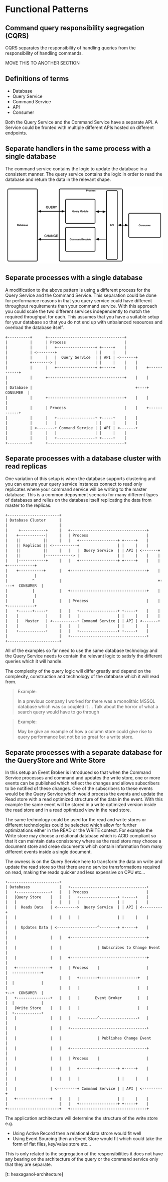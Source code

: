# Functional Patterns


## Command query responsibility segregation (CQRS)

CQRS separates the responsibility of handling queries from the responsibility of handling commands.  

MOVE THIS TO ANOTHER SECTION
## Definitions of terms

- Database
- Query Service
- Command Service
- API
- Consumer

Both the Query Service and the Command Service have a separate API.  A Service could be fronted with multiple different APIs hosted on different endpoints.

## Separate handlers in the same process with a single database

The command service contains the logic to update the database in a consistent manner.  The query service contains the logic in order to read the database and return the data in the relevant shape.

![](images/cqrs-no-message-bus.png)

## Separate processes with a single database

A modification to the above pattern is using a different process for the Query Service and the Command Service.  This separation could be done for performance reasons in that you query service could have different throughput requirements than your command service.   With this approach you could scale the two different services independently to match the required throughput for each.  This assumes that you have a suitable setup for your database so that you do not end up with unbalanced resources and overload the database itself.

```
+----------+      +----------------------------------+
|          |      | Process                          |
|          |      |   +-----------------+ +-----+    |
|          | <--------+                 | |     |    |
|          |      |   |  Query Service  | | API | <-------+
|          +--------> |                 | |     |    |    |
|          |      |   +-----------------+ +-----+    |    |    +------------+
|          |      +----------------------------------+    |    |            |
| Database |                                              +----+  CONSUMER  |
|          |      +----------------------------------+    |    |            |
|          |      | Process                          |    |    +------------+
|          |      |   +-----------------+ +-----+    |    |
|          |      |   |                 | |     |    |    |
|          | <--------+ Command Service | | API | <-------+
|          |      |   |                 | |     |    |
|          |      |   +-----------------+ +-----+    |
+----------+      +----------------------------------+
```

## Separate processes with a database cluster with read replicas

One variation of this setup is when the database supports clustering and you can ensure your query service instances connect to read only replicates where your command service will be writing to the master database.  This is a common depoyment scenario for many different types of databases and relies on the database itself replicating the data from master to the replicas.

```
+-----------------------+
| Database Cluster      |
|                       |
|     +-----------+     |   +----------------------------------+
|    +------------|     |   | Process                          |
|    ||          ||     |   |   +-----------------+ +-----+    |
|    || Replicas || <-----------+                 | |     |    |
|    ||          ||     |   |   |  Query Service  | | API | <-------+
|    ||          |------------> |                 | |     |    |    |
|    |------------+     |   |   +-----------------+ +-----+    |    |    +------------+
|    +-----------+      |   +----------------------------------+    |    |            |
|           ^           |                                           +----+  CONSUMER  |
|           |           |   +----------------------------------+    |    |            |
|           |           |   | Process                          |    |    +------------+
|    +------+-----+     |   |   +-----------------+ +-----+    |    |
|    |            |     |   |   |                 | |     |    |    |
|    |   Master   | <-----------+ Command Service | | API | <-------+
|    |            |     |   |   |                 | |     |    |
|    +------------+     |   |   +-----------------+ +-----+    |
|                       |   +----------------------------------+
+-----------------------+
```

All of the examples so far need to use the same database technology and the Query Service needs to contain the relevant logic to satisfy the different queries which it will handle.

The complexity of the query logic will differ greatly and depend on the complexity, construction and technology of the database which it will read from.

> Example:
>
> In a previous company I worked for there was a monolithic MSSQL database which was so coupled it ...  Talk about the horror of what a search query would have to go through

> Example:
>
> May be give an example of how a column store could give rise to query performance but not be so great for a write store.


## Separate processes with a separate database for the QueryStore and Write Store

In this setup an Event Broker is introduced so that when the Command Service processes and command and updates the write store, one or more events can be published which reflect the changes and allows subscribers to be notified of these changes.  One of the subscribers to these events would be the Query Service which would process the events and update the Read store with a read optimized structure of the data in the event.  With this example the same event will be stored in a write optimized version inside the read store and in a read optimized view in the read store.

The same technology could be used for the read and write stores or different technologies could be selected which allow for further optimizations either in the READ or the WRITE context.  For example the Write store may choose a relational database which is ACID compliant so that it can maintain data consistency where as the read store may choose a document store and creae documents which contain information from many different events inside a single document.

The owness is on the Query Service here to transform the data on write and update the read store so that there are no service transformations required on read, making the reads quicker and less expensive on CPU etc...

```
+-----------------------+
| Databases             |   +----------------------------------+
|   +---------------+   |   | Process                          |
|   |Query Store    |   |   |   +-----------------+ +-----+    |
|   |               |   |   |   |                 | |     |    |
|   |  Reads Data   | <--------->  Query Service  | | API | <---------+
|   |               |   |   |   |                 | |     |    |      |
|   |  Updates Data | <------------------^--------+ +-----+    |      |
|   |               |   |   +----------------------------------+      |
|   |               |   |                | Subscribes to Change Event |
|   |               |   |   +----------------------------------+      |
|   +---------------+   |   | Process    |                     |      |  -------------+
|                       |   |   +--------+-----------------+   |      |  |            |
|                       |   |   |                          |   |      +--+  CONSUMER  |
|   +---------------+   |   |   |       Event Broker       |   |      |  |            |
|   |Write Store    |   |   |   |                          |   |      |  +------------+
|   |               |   |   |   +--------^-----------------+   |      |
|   |               |   |   +----------------------------------+      |
|   |               |   |                | Publishes Change Event     |
|   |               |   |   +----------------------------------+      |
|   |               |   |   | Process    |                     |      |
|   |               |   |   |   +--------+--------+ +-----+    |      |
|   |               |   |   |   |                 | |     |    |      |
|   |               | <---------+ Command Service | | API | <---------+
|   +---------------+   |   |   |                 | |     |    |
|                       |   |   +-----------------+ +-----+    |
+-----------------------+   +----------------------------------+
```

The application architecture will determine the structure of the write store e.g.  
- Using Active Record then a relational data strore would fit well
- Using Event Sourcing then an Event Store would fit which could take the form of flat files, key/value store etc...


This is only related to the segregation of the responsibilities it does not have any bearing on the architecture of the query or the command service only that they are separate.


[t: heaxaganol-architecture]

